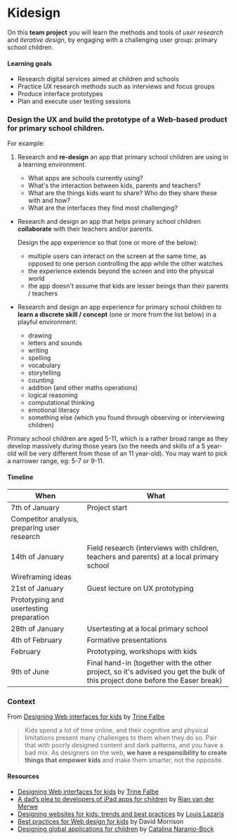 # Kidesign

On this **team project** you will learn the methods and tools of *user research* and *iterative design*, by engaging with a challenging user group: primary school children. 

#### Learning goals

* Research digital services aimed at children and schools
* Practice UX research methods such as interviews and focus groups
* Produce interface prototypes 
* Plan and execute user testing sessions

### Design the **UX** and build the **prototype** of a Web-based product for primary school children.

For example:

1. Research and **re-design** an app that primary school children are using in a learning environment.

	* What apps are schools currently using? 
	* What's the interaction between kids, parents and teachers?
	* What are the things kids want to share? Who do they share these with and how?
	* What are the interfaces they find most challenging? 
* Research and design an app that helps primary school children **collaborate** with their teachers and/or parents. 

	Design the app experience so that (one or more of the below):

	* multiple users can interact on the screen at the same time, as opposed to one person controlling the app while the other watches
	* the experience extends beyond the screen and into the physical world
	* the app doesn't assume that kids are lesser beings than their parents / teachers
* Research and design an app experience for primary school children to **learn a discrete skill / concept** (one or more from the list below) in a playful environment:

	* drawing
	* letters and sounds
	* writing
	* spelling
	* vocabulary
	* storytelling
	* counting
	* addition (and other maths operations)
	* logical reasoning
	* computational thinking
	* emotional literacy
	* something else (which you found through observing or interviewing children)

Primary school children are aged 5-11, which is a rather broad range as they develop massively during those years (so the needs and skills of a 5 year-old will be very different from those of an 11 year-old). You may want to pick a narrower range, eg: 5-7 or 9-11.

#### Timeline

When | What
---- | ----
7th of January | Project start
 | Competitor analysis, preparing user research
14th of January | Field research (interviews with children, teachers and parents) at a local primary school 
 | Wireframing ideas 
21st of January | Guest lecture on UX prototyping
 | Prototyping and usertesting preparation
28th of January | Usertesting at a local primary school
4th of February | Formative presentations
February | Prototyping, workshops with kids   
9th of June | Final hand-in (together with the other project, so it's advised you get the bulk of this project done before the Easer break)

### Context

From [Designing Web interfaces for kids](https://www.smashingmagazine.com/2015/08/designing-web-interfaces-for-kids/) by [Trine Falbe](https://twitter.com/trinefalbe)

> Kids spend a lot of time online, and their cognitive and physical limitations present many challenges to them when they do so. Pair that with poorly designed content and dark patterns, and you have a bad mix. As designers on the web, **we have a responsibility to create things that empower kids** and make them smarter, not the opposite.


<!-- from https://speakerdeck.com/destraynor/the-language-of-interfaces 

* Web-*sites* are turning into Web-*apps*: one does not simply *read* an app.
* The Web is being rebuilt around **people**, aka *the users* (think comments, recommendations, wish lists, personalised feeds..)
* **Social networks** are the most popular Web-apps for people to connect and interact with each other online
* A social Web-app is a gamble on **content** (will people **produce** content for your app?)
* The people use the **interfaces** (that you design) to do this
* You control the *user interface*, the *[blank slate](http://ui-patterns.com/patterns/BlankSlate)* for new users, and the *content definition* (it's called *tweet*, not *share*, *post*, *update* etc.)
* Interfaces influence **behaviour**, and words influence **relationships** (*friends*, *partners*, *buddies*, *colleagues* etc.)
* The words you put on something, be it an **action** or a relationship, define your app.
* [Copywriting is Interface Design](https://gettingreal.37signals.com/ch09_Copywriting_is_Interface_Design.php)

-->

#### Resources

* [Designing Web interfaces for kids](https://www.smashingmagazine.com/2015/08/designing-web-interfaces-for-kids/) by [Trine Falbe](https://twitter.com/trinefalbe)
* [A dad’s plea to developers of iPad apps for children](https://www.smashingmagazine.com/2012/03/dads-plea-developers-ipad-apps-children/) by [Rian van der Merwe](http://www.elezea.com/)
* [Designing websites for kids: trends and best practices](https://www.smashingmagazine.com/2009/11/designing-websites-for-kids-trends-and-best-practices/) by [Louis Lazaris](https://twitter.com/ImpressiveWebs)
* [Best practices for Web design for kids](https://www.smashingmagazine.com/2011/07/best-practices-for-designing-websites-for-kids/) by David Morrison
* [Designing global applications for children](https://www.smashingmagazine.com/2011/09/designing-global-applications-for-children/) by [Catalina Naranjo-Bock](https://twitter.com/CatalinaNBock)